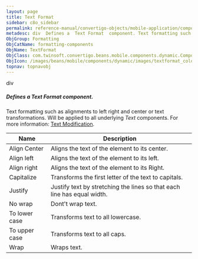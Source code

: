 ```yaml
---
layout: page
title: Text Format
sidebar: c8o_sidebar
permalink: reference-manual/convertigo-objects/mobile-application/components/formatting-components/text-format/
metadesc: div  Defines a  Text Format  component. Text formatting such as alignments to left right and center or text transformations. Will be applied to all un
ObjGroup: Formatting
ObjCatName: formatting-components
ObjName: TextFormat
ObjClass: com.twinsoft.convertigo.beans.mobile.components.dynamic.ComponentManager$1
ObjIcon: /images/beans/mobile/components/dynamic/images/textformat_color_32x32.png
topnav: topnavobj
---
```

div
##### Defines a <i>Text Format</i> component.
Text formatting such as alignments to left right and center or text transformations.
Will be applied to all underlying <i>Text</i> components.
For more information: <a href='https://ionicframework.com/docs/v3/theming/css-utilities/#text-modification' target='_blank'>Text Modification</a>.

Name | Description 
--- | ---
Align Center | Aligns the text of the element to its center.
Align left | Aligns the text of the element to its left.
Align right | Aligns the text of the element to its Right.
Capitalize | Transforms the first letter of the text to capitals.
Justify | Justify text by stretching the lines so that each line has equal width.
No wrap | Dont't wrap text.
To lower case | Transforms text to all lowercase.
To upper case | Transforms text to all caps.
Wrap | Wraps text.

